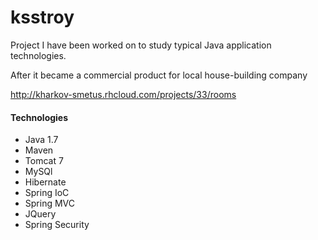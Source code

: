 # ksstroy
Project I have been worked on to study typical Java application technologies.

After it became a commercial product for local house-building company 

http://kharkov-smetus.rhcloud.com/projects/33/rooms
<h4> Technologies</h4>
 <ul>
 <li>Java 1.7</li>
 <li>Maven</li>
  <li>Tomcat 7</li>
   <li>MySQl</li>
    <li>Hibernate</li>
     <li>Spring IoC</li>
      <li>Spring MVC</li>
         <li>JQuery</li>
         <li>Spring Security</li>
       
        
 </ul>

